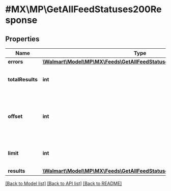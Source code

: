 # #MX\MP\GetAllFeedStatuses200Response

## Properties

Name | Type | Description | Notes
------------ | ------------- | ------------- | -------------
**errors** | [**\Walmart\Model\MP\MX\Feeds\GetAllFeedStatuses200ResponseErrorsInner[]**](GetAllFeedStatuses200ResponseErrorsInner.md) |  | [optional]
**totalResults** | **int** | Total number of feeds returned | [optional]
**offset** | **int** | The object response to the starting number, where 0 is the first available | [optional]
**limit** | **int** | The number of items to be returned | [optional]
**results** | [**\Walmart\Model\MP\MX\Feeds\GetAllFeedStatuses200ResponseResults**](GetAllFeedStatuses200ResponseResults.md) |  | [optional]


[[Back to Model list]](../) [[Back to API list]](../../Api/MX/MP) [[Back to README]](../../README.md)
